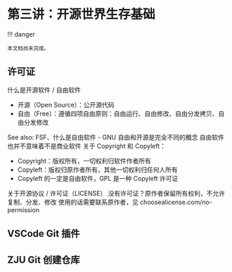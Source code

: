 # 第三讲：开源世界生存基础

!!! danger

    本文档尚未完成。

## 许可证

什么是开源软件 / 自由软件

- 开源（Open Source）：公开源代码
- 自由（Free）：遵循四项自由原则：自由运行、自由修改、自由分发拷贝、自由分发修改

See also: FSF、什么是自由软件 - GNU
自由和开源是完全不同的概念
自由软件也并不意味着不是商业软件
关于 Copyright 和 Copyleft：

- Copyright：版权所有，一切权利归软件作者所有
- Copyleft：版权归原作者所有，其他一切权利归任何人所有
- Copyleft 的一定是自由软件，GPL 是一种 Copyleft 许可证

关于开源协议 / 许可证（LICENSE）
没有许可证？原作者保留所有权利，不允许复制、分发、修改
使用的话需要联系原作者，见 choosealicense.com/no-permission

## VSCode Git 插件

## ZJU Git 创建仓库



